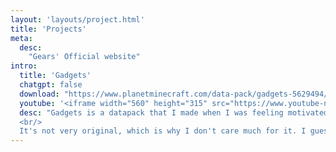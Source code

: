 ```yaml
---
layout: 'layouts/project.html'
title: 'Projects'
meta:
  desc:
    "Gears' Official website"
intro:
  title: 'Gadgets'
  chatgpt: false
  download: "https://www.planetminecraft.com/data-pack/gadgets-5629494/"
  youtube: '<iframe width="560" height="315" src="https://www.youtube-nocookie.com/embed/fzf6l934f4w" title="YouTube video player" frameborder="0" allow="accelerometer; autoplay; clipboard-write; encrypted-media; gyroscope; picture-in-picture; web-share" allowfullscreen></iframe>'
  desc: "Gadgets is a datapack that I made when I was feeling motivated, but didn't have any good ideas. I'm not particularly proud of it, but I guess it's an interesting pack.<br/>
  <br/>
  It's not very original, which is why I don't care much for it. I guess I learned something about datapacks while making it, but overall it was just me trying to get some views and downloads as I hadn't really posted a datapack in a while."
---
```

